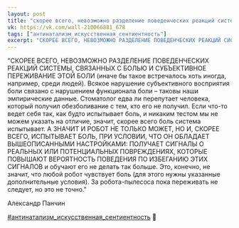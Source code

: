```yaml
---
layout: post
title: "скорее всего, невозможно разделение поведенческих реакций системы, связанных с болью и субъективное переживание этой боли (иначе бы такое встречалось хоть иногда, например, среди людей). всякое нарушение субъективного восприятия боли связано с нарушением функционала боли – таковы наши эмпирические данные. стоматолог едва ли перепутает человека, который получил обезболивание с тем, кто его не получил. если что-то ведет себя так, как будто испытывает боль, и никаким тестом мы не можем указать на отличие, значит, скорее всего боль система испытывает. а значит и робот не только может, но и, скорее всего, испытывает боль, при условии, что он обладает вышеописанными настройками: получает сигналы о реальных или потенциальных повреждениях, которые повышают вероятность поведения по избеганию этих сигналов и обучают его не делать так больше. это, конечно, не значит, что любой робот чувствует боль (для этого нужны указанные дополнительные условия). за робота-пылесоса пока переживать не следует, но это не точно."
vk: https://vk.com/wall-210066881_678
tags: ["антинатализм_искусственная_сентиентность"]
excerpt: "СКОРЕЕ ВСЕГО, НЕВОЗМОЖНО РАЗДЕЛЕНИЕ ПОВЕДЕНЧЕСКИХ РЕАКЦИЙ СИСТЕМЫ, СВЯЗАННЫХ С БОЛЬЮ И СУБЪЕКТИВНОЕ ПЕРЕЖИВАНИЕ ЭТОЙ БОЛИ (иначе бы такое встречалось хоть иногда, например, среди людей). Всякое нарушение субъективного восприятия боли связано с нарушением функционала боли – таковы наши эмпирические данные. Стоматолог едва ли перепутает человека, который получил обезболивание с тем, кто его не получил. Если что-то ведет себя так, как будто испытывает боль, и никаким тестом мы не можем указать на отличие, значит, скорее всего боль система испытывает. А ЗНАЧИТ И РОБОТ НЕ ТОЛЬКО МОЖЕТ, НО И, СКОРЕЕ ВСЕГО, ИСПЫТЫВАЕТ БОЛЬ, ПРИ УСЛОВИИ, ЧТО ОН ОБЛАДАЕТ ВЫШЕОПИСАННЫМИ НАСТРОЙКАМИ: ПОЛУЧАЕТ СИГНАЛЫ О РЕАЛЬНЫХ ИЛИ ПОТЕНЦИАЛЬНЫХ ПОВРЕЖДЕНИЯХ, КОТОРЫЕ ПОВЫШАЮТ ВЕРОЯТНОСТЬ ПОВЕДЕНИЯ ПО ИЗБЕГАНИЮ ЭТИХ СИГНАЛОВ и обучают его не делать так больше. Это, конечно, не значит, что любой робот чувствует боль (для этого нужны указанные дополнительные условия). За робота-пылесоса пока переживать не следует, но это не точно."
---
```

"СКОРЕЕ ВСЕГО, НЕВОЗМОЖНО РАЗДЕЛЕНИЕ ПОВЕДЕНЧЕСКИХ РЕАКЦИЙ СИСТЕМЫ, СВЯЗАННЫХ С БОЛЬЮ И СУБЪЕКТИВНОЕ ПЕРЕЖИВАНИЕ ЭТОЙ БОЛИ (иначе бы такое встречалось хоть иногда, например, среди людей). Всякое нарушение субъективного восприятия боли связано с нарушением функционала боли – таковы наши эмпирические данные. Стоматолог едва ли перепутает человека, который получил обезболивание с тем, кто его не получил. Если что-то ведет себя так, как будто испытывает боль, и никаким тестом мы не можем указать на отличие, значит, скорее всего боль система испытывает. А ЗНАЧИТ И РОБОТ НЕ ТОЛЬКО МОЖЕТ, НО И, СКОРЕЕ ВСЕГО, ИСПЫТЫВАЕТ БОЛЬ, ПРИ УСЛОВИИ, ЧТО ОН ОБЛАДАЕТ ВЫШЕОПИСАННЫМИ НАСТРОЙКАМИ: ПОЛУЧАЕТ СИГНАЛЫ О РЕАЛЬНЫХ ИЛИ ПОТЕНЦИАЛЬНЫХ ПОВРЕЖДЕНИЯХ, КОТОРЫЕ ПОВЫШАЮТ ВЕРОЯТНОСТЬ ПОВЕДЕНИЯ ПО ИЗБЕГАНИЮ ЭТИХ СИГНАЛОВ и обучают его не делать так больше. Это, конечно, не значит, что любой робот чувствует боль (для этого нужны указанные дополнительные условия). За робота-пылесоса пока переживать не следует, но это не точно."

Александр Панчин

[#антинатализм_искусственная_сентиентность](tags.html#антинатализм_искусственная_сентиентность) 🤖